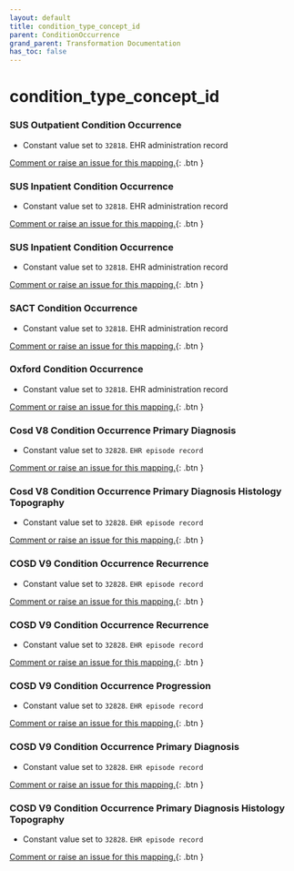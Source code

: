 ```yaml
---
layout: default
title: condition_type_concept_id
parent: ConditionOccurrence
grand_parent: Transformation Documentation
has_toc: false
---
```

# condition_type_concept_id
### SUS Outpatient Condition Occurrence
* Constant value set to `32818`. EHR administration record

[Comment or raise an issue for this mapping.](https://github.com/answerdigital/oxford-omop-data-mapper/issues/new?title=OMOP%20ConditionOccurrence%20table%20condition_type_concept_id%20field%20SUS%20Outpatient%20Condition%20Occurrence%20mapping){: .btn }
### SUS Inpatient Condition Occurrence
* Constant value set to `32818`. EHR administration record

[Comment or raise an issue for this mapping.](https://github.com/answerdigital/oxford-omop-data-mapper/issues/new?title=OMOP%20ConditionOccurrence%20table%20condition_type_concept_id%20field%20SUS%20Inpatient%20Condition%20Occurrence%20mapping){: .btn }
### SUS Inpatient Condition Occurrence
* Constant value set to `32818`. EHR administration record

[Comment or raise an issue for this mapping.](https://github.com/answerdigital/oxford-omop-data-mapper/issues/new?title=OMOP%20ConditionOccurrence%20table%20condition_type_concept_id%20field%20SUS%20Inpatient%20Condition%20Occurrence%20mapping){: .btn }
### SACT Condition Occurrence
* Constant value set to `32818`. EHR administration record

[Comment or raise an issue for this mapping.](https://github.com/answerdigital/oxford-omop-data-mapper/issues/new?title=OMOP%20ConditionOccurrence%20table%20condition_type_concept_id%20field%20SACT%20Condition%20Occurrence%20mapping){: .btn }
### Oxford Condition Occurrence
* Constant value set to `32818`. EHR administration record

[Comment or raise an issue for this mapping.](https://github.com/answerdigital/oxford-omop-data-mapper/issues/new?title=OMOP%20ConditionOccurrence%20table%20condition_type_concept_id%20field%20Oxford%20Condition%20Occurrence%20mapping){: .btn }
### Cosd V8 Condition Occurrence Primary Diagnosis
* Constant value set to `32828`. `EHR episode record`

[Comment or raise an issue for this mapping.](https://github.com/answerdigital/oxford-omop-data-mapper/issues/new?title=OMOP%20ConditionOccurrence%20table%20condition_type_concept_id%20field%20Cosd%20V8%20Condition%20Occurrence%20Primary%20Diagnosis%20mapping){: .btn }
### Cosd V8 Condition Occurrence Primary Diagnosis Histology Topography
* Constant value set to `32828`. `EHR episode record`

[Comment or raise an issue for this mapping.](https://github.com/answerdigital/oxford-omop-data-mapper/issues/new?title=OMOP%20ConditionOccurrence%20table%20condition_type_concept_id%20field%20Cosd%20V8%20Condition%20Occurrence%20Primary%20Diagnosis%20Histology%20Topography%20mapping){: .btn }
### COSD V9 Condition Occurrence Recurrence
* Constant value set to `32828`. `EHR episode record`

[Comment or raise an issue for this mapping.](https://github.com/answerdigital/oxford-omop-data-mapper/issues/new?title=OMOP%20ConditionOccurrence%20table%20condition_type_concept_id%20field%20COSD%20V9%20Condition%20Occurrence%20Recurrence%20mapping){: .btn }
### COSD V9 Condition Occurrence Recurrence
* Constant value set to `32828`. `EHR episode record`

[Comment or raise an issue for this mapping.](https://github.com/answerdigital/oxford-omop-data-mapper/issues/new?title=OMOP%20ConditionOccurrence%20table%20condition_type_concept_id%20field%20COSD%20V9%20Condition%20Occurrence%20Recurrence%20mapping){: .btn }
### COSD V9 Condition Occurrence Progression
* Constant value set to `32828`. `EHR episode record`

[Comment or raise an issue for this mapping.](https://github.com/answerdigital/oxford-omop-data-mapper/issues/new?title=OMOP%20ConditionOccurrence%20table%20condition_type_concept_id%20field%20COSD%20V9%20Condition%20Occurrence%20Progression%20mapping){: .btn }
### COSD V9 Condition Occurrence Primary Diagnosis
* Constant value set to `32828`. `EHR episode record`

[Comment or raise an issue for this mapping.](https://github.com/answerdigital/oxford-omop-data-mapper/issues/new?title=OMOP%20ConditionOccurrence%20table%20condition_type_concept_id%20field%20COSD%20V9%20Condition%20Occurrence%20Primary%20Diagnosis%20mapping){: .btn }
### COSD V9 Condition Occurrence Primary Diagnosis Histology Topography
* Constant value set to `32828`. `EHR episode record`

[Comment or raise an issue for this mapping.](https://github.com/answerdigital/oxford-omop-data-mapper/issues/new?title=OMOP%20ConditionOccurrence%20table%20condition_type_concept_id%20field%20COSD%20V9%20Condition%20Occurrence%20Primary%20Diagnosis%20Histology%20Topography%20mapping){: .btn }
